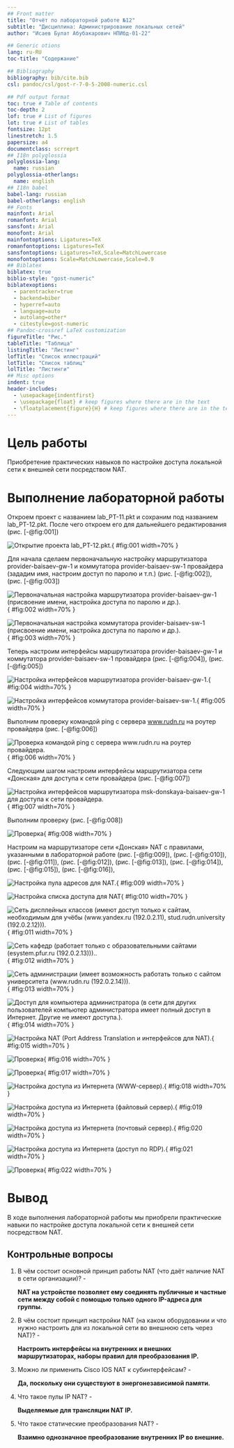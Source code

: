 ```yaml
---
## Front matter
title: "Отчёт по лабораторной работе №12"
subtitle: "Дисциплина: Администрирование локальных сетей"
author: "Исаев Булат Абубакарович НПИбд-01-22"

## Generic otions
lang: ru-RU
toc-title: "Содержание"

## Bibliography
bibliography: bib/cite.bib
csl: pandoc/csl/gost-r-7-0-5-2008-numeric.csl

## Pdf output format
toc: true # Table of contents
toc-depth: 2
lof: true # List of figures
lot: true # List of tables
fontsize: 12pt
linestretch: 1.5
papersize: a4
documentclass: scrreprt
## I18n polyglossia
polyglossia-lang:
  name: russian
polyglossia-otherlangs:
  name: english
## I18n babel
babel-lang: russian
babel-otherlangs: english
## Fonts
mainfont: Arial
romanfont: Arial
sansfont: Arial
monofont: Arial
mainfontoptions: Ligatures=TeX
romanfontoptions: Ligatures=TeX
sansfontoptions: Ligatures=TeX,Scale=MatchLowercase
monofontoptions: Scale=MatchLowercase,Scale=0.9
## Biblatex
biblatex: true
biblio-style: "gost-numeric"
biblatexoptions:
  - parentracker=true
  - backend=biber
  - hyperref=auto
  - language=auto
  - autolang=other*
  - citestyle=gost-numeric
## Pandoc-crossref LaTeX customization
figureTitle: "Рис."
tableTitle: "Таблица"
listingTitle: "Листинг"
lofTitle: "Список иллюстраций"
lotTitle: "Список таблиц"
lolTitle: "Листинги"
## Misc options
indent: true
header-includes:
  - \usepackage{indentfirst}
  - \usepackage{float} # keep figures where there are in the text
  - \floatplacement{figure}{H} # keep figures where there are in the text
---
```


# Цель работы
Приобретение практических навыков по настройке доступа локальной сети к внешней сети посредством NAT.


# Выполнение лабораторной работы
Откроем проект с названием lab_PT-11.pkt и сохраним под названием lab_PT-12.pkt. После чего откроем его для дальнейшего редактирования (рис. [-@fig:001]) 


![Открытие проекта lab_PT-12.pkt.](Images/1.png){ #fig:001 width=70% }


Для начала сделаем первоначальную настройку маршрутизатора provider-baisaev-gw-1 и коммутатора provider-baisaev-sw-1 провайдера (зададим имя, настроим доступ по паролю и т.п.)  (рис. [-@fig:002]), (рис. [-@fig:003]) 


![Первоначальная настройка маршрутизатора provider-baisaev-gw-1 (присвоение имени, настройка доступа по паролю и др.).](Images/2.png){ #fig:002 width=70% }


![Первоначальная настройка коммутатора provider-baisaev-sw-1 (присвоение имени, настройка доступа по паролю и др.).](Images/3.png){ #fig:003 width=70% }


Теперь настроим интерфейсы маршрутизатора provider-baisaev-gw-1 и коммутатора provider-baisaev-sw-1 провайдера  (рис. [-@fig:004]), (рис. [-@fig:005]) 


![Настройка интерфейсов маршрутизатора provider-baisaev-gw-1.](Images/4.png){ #fig:004 width=70% }


![Настройка интерфейсов коммутатора provider-baisaev-sw-1.](Images/5.png){ #fig:005 width=70% }


Выполним проверку командой ping с сервера www.rudn.ru на роутер провайдера  (рис. [-@fig:006]) 


![Проверка командой ping с сервера www.rudn.ru на роутер провайдера.](Images/6.png){ #fig:006 width=70% }


Следующим шагом настроим интерфейсы маршрутизатора сети «Донская» для доступа к сети провайдера  (рис. [-@fig:007]) 


![Настройка интерфейсов маршрутизатора msk-donskaya-baisaev-gw-1 для доступа к сети провайдера.](Images/7.png){ #fig:007 width=70% }


Выполним проверку  (рис. [-@fig:008]) 


![Проверка](Images/8.png){ #fig:008 width=70% }


Настроим на маршрутизаторе сети «Донская» NAT с правилами, указанными в лабораторной работе  (рис. [-@fig:009]), (рис. [-@fig:010]), (рис. [-@fig:011]), (рис. [-@fig:012]), (рис. [-@fig:013]), (рис. [-@fig:014]), (рис. [-@fig:015]), (рис. [-@fig:016]), 


![Настройка пула адресов для NAT.](Images/9.png){ #fig:009 width=70% }


![Настройка списка доступа для NAT](Images/10.png){ #fig:010 width=70% }


![Сеть дисплейных классов (имеют доступ только к сайтам, необходимым для учёбы (www.yandex.ru (192.0.2.11), stud.rudn.university (192.0.2.12))).](Images/11.png){ #fig:011 width=70% }


![Сеть кафедр (работает только с образовательными сайтами (esystem.pfur.ru (192.0.2.13)))..](Images/12.png){ #fig:012 width=70% }


![Сеть администрации (имеет возможность работать только с сайтом университета (www.rudn.ru (192.0.2.14))).](Images/13.png){ #fig:013 width=70% }


![Доступ для компьютера администратора (в сети для других пользователей компьютер администратора имеет полный доступ в Интернет. Другие не имеют доступа.).](Images/14.png){ #fig:014 width=70% }


![Настройка NAT (Port Address Translation и интерфейсов для NAT).](Images/15.png){ #fig:015 width=70% }


![Проверка](Images/16.png){ #fig:016 width=70% }


![Проверка](Images/17.png){ #fig:017 width=70% }


![Настройка доступа из Интернета (WWW-сервер).](Images/18.png){ #fig:018 width=70% }


![Настройка доступа из Интернета (файловый сервер).](Images/19.png){ #fig:019 width=70% }


![Настройка доступа из Интернета (почтовый сервер).](Images/20.png){ #fig:020 width=70% }


![Настройка доступа из Интернета (доступ по RDP).](Images/21.png){ #fig:021 width=70% }


![Проверка](Images/22.png){ #fig:022 width=70% }


# Вывод

В ходе выполнения лабораторной работы мы приобрели практические навыки по настройке доступа локальной сети к внешней сети посредством NAT.


##  Контрольные вопросы

1. В чём состоит основной принцип работы NAT (что даёт наличие NAT в сети организации)? - 
  
   **NAT на устройстве позволяет ему соединять публичные и частные сети между собой с помощью только одного IP-адреса для группы.**

2. В чём состоит принцип настройки NAT (на каком оборудовании и что нужно настроить для из локальной сети во внешнюю сеть через NAT)? - 
  
   **Настроить интерфейсы на внутренних и внешних маршрутизаторах, наборы правил для преобразования IP.**

3. Можно ли применить Cisco IOS NAT к субинтерфейсам?  -
  
    **Да, поскольку они существуют в энергонезависимой памяти.**

4. Что такое пулы IP NAT?  - 
  
    **Выделяемые для трансляции NAT IP.**

5. Что такое статические преобразования NAT?  - 
  
    **Взаимно однозначное преобразование внутренних IP во внешние.**
